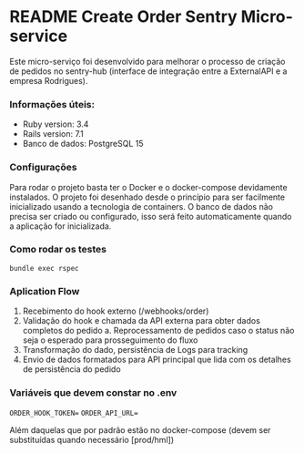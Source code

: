 # README Create Order Sentry Micro-service

Este micro-serviço foi desenvolvido para melhorar o processo de criação de pedidos no sentry-hub (interface de integração entre a ExternalAPI e a empresa Rodrigues).

### Informações úteis:

- Ruby version: 3.4
- Rails version: 7.1
- Banco de dados: PostgreSQL 15

### Configurações

Para rodar o projeto basta ter o Docker e o docker-compose devidamente instalados. O projeto foi desenhado desde o princípio para ser facilmente inicializado usando a tecnologia de containers. O banco de dados não precisa ser criado ou configurado, isso será feito automaticamente quando a aplicação for inicializada.

### Como rodar os testes

```bundle exec rspec```

### Aplication Flow

1. Recebimento do hook externo (/webhooks/order)
2. Validação do hook e chamada da API externa para obter dados completos do pedido
  a. Reprocessamento de pedidos caso o status não seja o esperado para prosseguimento do fluxo
3. Transformação do dado, persistência de Logs para tracking
4. Envio de dados formatados para API principal que lida com os detalhes de persistência do pedido

### Variáveis que devem constar no .env

```ORDER_HOOK_TOKEN=```
```ORDER_API_URL=```

Além daquelas que por padrão estão no docker-compose (devem ser substituídas quando necessário [prod/hml])
